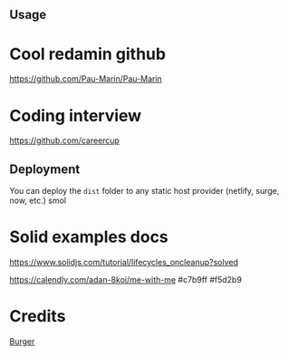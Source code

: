 ## Usage

# Cool redamin github

https://github.com/Pau-Marin/Pau-Marin

# Coding interview

https://github.com/careercup

## Deployment

You can deploy the `dist` folder to any static host provider (netlify, surge, now, etc.)
smol

# Solid examples docs

https://www.solidjs.com/tutorial/lifecycles_oncleanup?solved

https://calendly.com/adan-8koi/me-with-me
#c7b9ff
#f5d2b9

# Credits

[Burger](https://codepen.io/maximakymenko/pen/aboWJpX/?editors=0010)
